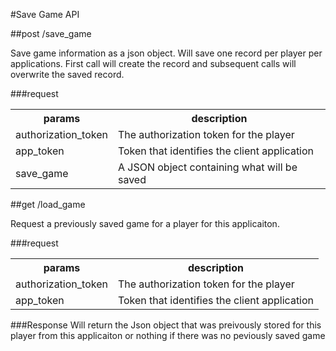 #Save Game API

##post /save_game 

Save game information as a json object. Will save one record per player per applications. First call will create the record and subsequent calls will overwrite the saved record.

###request
<table>
    <tr> 
        <th>params</th>
        <th>description</th>
    </tr>
    <tr>
        <td>authorization_token</td>
        <td>The authorization token for the player</td>
    </tr>
    <tr>
        <td>app_token</td>
        <td>Token that identifies the client application</td>
    </tr>
    <tr>
        <td>save_game</td>
        <td>A JSON object containing what will be saved</td>
    </tr>
</table>


##get /load_game

Request a previously saved game for a player for this applicaiton.

###request
<table>
    <tr> 
        <th>params</th>
        <th>description</th>
    </tr>
    <tr>
        <td>authorization_token</td>
        <td>The authorization token for the player</td>
    </tr>
    <tr>
        <td>app_token</td>
        <td>Token that identifies the client application</td>
    </tr>
</table>

###Response
Will return the Json object that was preivously stored for this player from this applicaiton or nothing if there was no peviously saved game

